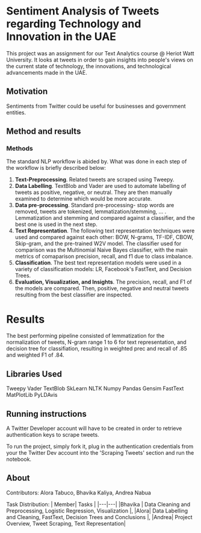 
# Sentiment Analysis of Tweets regarding Technology and Innovation in the UAE

This project was an assignment for our Text Analytics course @ Heriot Watt University. It looks at tweets in order to gain insights into people's views on the current state of technology, the innovations, and technological advancements made in the UAE.

## Motivation
Sentiments from Twitter could be useful for businesses and government entities.

## Method and results

### Methods 
The standard NLP workflow is abided by. What was done in each step of the workflow is briefly described below:

1. **Text-Preprocessing**. Related tweets are scraped using Tweepy.
2. **Data Labelling**. TextBlob and Vader are used to automate labelling of tweets as positive, negative, or neutral. They are then manually examined to determine which would be more accurate.
3. **Data pre-processing**. Standard pre-processing- stop words are removed, tweets are tokenized, lemmatization/stemming, ... . Lemmatization and stemming and compared against a classifier, and the best one is used in the next step. 
4. **Text Representation**. The following text representation techniques were used and compared against each other: BOW, N-grams, TF-IDF, CBOW, Skip-gram, and the pre-trained W2V model. The classifier used for comparison was the Multinomial Naive Bayes classifier, with the main metrics of comaparison precision, recall, and f1 due to class imbalance.
5. **Classification**. The best text representation models were used in a variety of classification models: LR, Facebook's FastText, and Decision Trees. 
6. **Evaluation, Visualization, and Insights**. The precision, recall, and F1 of the models are compared. Then, positive, negative and neutral tweets resulting from the best classifier are inspected.

# Results

The best performing pipeline consisted of lemmatization for the normalization of tweets, N-gram range 1 to 6 for text representation, and decision tree for classifiation, resulting in weighted prec and recall of .85 and weighted F1 of .84.


## Libraries Used
Tweepy Vader TextBlob SkLearn NLTK Numpy Pandas Gensim FastText MatPlotLib PyLDAvis

## Running instructions

A Twitter Developer account will have to be created in order to retrieve authentication keys to scrape tweets. 

To run the project, simply fork it, plug in the authentication credentials from your the Twitter Dev account into the 'Scraping Tweets' section and run the notebook.


## About
Contributors: Alora Tabuco, Bhavika Kaliya, Andrea Nabua


Task Distribution:
| Member| Tasks |
|---|---|
|Bhavika | Data Cleaning and Preprocessing, Logistic Regression, Visualization |,
|Alora|  Data Labelling and Cleaning, FastText, Decision Trees and Conclusions |,
|Andrea| Project Overview, Tweet Scraping, Text Representation|

